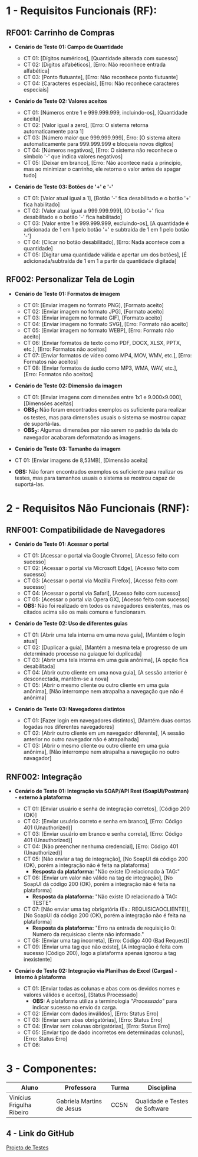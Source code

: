 # 1 - Requisitos Funcionais (RF):

## RF001: Carrinho de Compras
- **Cenário de Teste 01: Campo de Quantidade**
  - CT 01: [Dígitos numéricos], [Quantidade alterada com sucesso]
  - CT 02: [Dígitos alfabéticos], [Erro: Não reconhece entrada alfabética]
  - CT 03: [Ponto flutuante], [Erro: Não reconhece ponto flutuante]
  - CT 04: [Caracteres especiais], [Erro: Não reconhece caracteres especiais]


- **Cenário de Teste 02: Valores aceitos**
  - CT 01: [Números entre 1 e 999.999.999, incluindo-os], [Quantidade aceita]
  - CT 02: [Valor igual a zero], [Erro: O sistema retorna automaticamente para 1]
  - CT 03: [Número maior que 999.999.999], Erro: [O sistema altera automaticamente para 999.999.999 e bloqueia novos dígitos]
  - CT 04: [Números negativos], [Erro: O sistema não reconhece o símbolo '-' que indica valores negativos]
  - CT 05: [Deixar em branco], [Erro: Não acontece nada a princípio, mas ao minimizar o carrinho, ele retorna o valor antes de apagar tudo]

- **Cenário de Teste 03: Botões de '+' e '-'**
  - CT 01: [Valor atual igual a 1], [Botão '-' fica desabilitado e o botão '+' fica habilitado]
  - CT 02: [Valor atual igual a 999.999.999], [O botão '+' fica desabilitado e o botão '-' fica habilitado]
  - CT 03: [Valor entre 1 e 999.999.999, excluindo-os], [A quantidade é adicionada de 1 em 1 pelo botão '+' e subtraída de 1 em 1 pelo botão '-']
  - CT 04: [Clicar no botão desabilitado], [Erro: Nada acontece com a quantidade]
  - CT 05: [Digitar uma quantidade válida e apertar um dos botões], [É adicionada/subtraída de 1 em 1 a partir da quantidade digitada]


## RF002: Personalizar Tela de Login
- **Cenário de Teste 01: Formatos de imagem**
  - CT 01: [Enviar imagem no formato PNG], [Formato aceito]
  - CT 02: [Enviar imagem no formato JPG], [Formato aceito]
  - CT 03: [Enviar imagem no formato GIF], [Formato aceito]
  - CT 04: [Enviar imagem no formato SVG], [Erro: Formato não aceito]
  - CT 05: [Enviar imagem no formato WEBP], [Erro: Formato não aceito]
  - CT 06: [Enviar formatos de texto como PDF, DOCX, XLSX, PPTX, etc.], [Erro: Formatos não aceitos]
  - CT 07: [Enviar formatos de vídeo como MP4, MOV, WMV, etc.], [Erro: Formatos não aceitos]
  - CT 08: [Enviar formatos de áudio como MP3, WMA, WAV, etc.], [Erro: Formatos não aceitos]

- **Cenário de Teste 02: Dimensão da imagem**
  - CT 01: [Enviar imagens com dimensões entre 1x1 e 9.000x9.000], [Dimensões aceitas]
  - **OBS<sub>1</sub>:** Não foram encontrados exemplos os suficiente para realizar os testes, mas para dimensões usuais o sistema se mostrou capaz de suportá-las.
  - **OBS<sub>2</sub>:** Algumas dimensões por não serem no padrão da tela do navegador acabaram deformatando as imagens.

 - **Cenário de Teste 03: Tamanho da imagem**
  - CT 01: [Enviar imagens de 8,53MB], [Dimensão aceita]
- **OBS:** Não foram encontrados exemplos os suficiente para realizar os testes, mas para tamanhos usuais o sistema se mostrou capaz de suportá-las.


# 2 - Requisitos Não Funcionais (RNF):

## RNF001: Compatibilidade de Navegadores
- **Cenário de Teste 01: Acessar o portal**
  - CT 01: [Acessar o portal via Google Chrome], [Acesso feito com sucesso]
  - CT 02: [Acessar o portal via Microsoft Edge], [Acesso feito com sucesso]
  - CT 03: [Acessar o portal via Mozilla Firefox], [Acesso feito com sucesso]
  - CT 04: [Acessar o portal via Safari], [Acesso feito com sucesso]
  - CT 05: [Acessar o portal via Opera GX], [Acesso feito com sucesso]
  - **OBS:** Não foi realizado em todos os navegadores existentes, mas os citados acima são os mais comuns e funcionaram.

- **Cenário de Teste 02: Uso de diferentes guias**
  - CT 01: [Abrir uma tela interna em uma nova guia], [Mantém o login atual]
  - CT 02: [Duplicar a guia], [Mantém a mesma tela e progresso de um determinado processo na guiaque foi duplicada]
  - CT 03: [Abrir uma tela interna em uma guia anônima], [A opção fica desabilitada]
  - CT 04: [Abrir outro cliente em uma nova guia], [A sessão anterior é desconectada, mantêm-se a nova]
  - CT 05: [Abrir o mesmo cliente ou outro cliente em uma guia anônima], [Não interrompe nem atrapalha a navegação que não é anônima]

- **Cenário de Teste 03: Navegadores distintos**
  - CT 01: [Fazer login em navegadores distintos], [Mantém duas contas logadas nos diferentes navegadores]
  - CT 02: [Abrir outro cliente em um navegador diferente], [A sessão anterior no outro navegador não é atrapalhada]
  - CT 03: [Abrir o mesmo cliente ou outro cliente em uma guia anônima], [Não interrompe nem atrapalha a navegação no outro navagador]


## RNF002: Integração
- **Cenário de Teste 01: Integração via SOAP/API Rest (SoapUI/Postman) - externo à plataforma**
  - CT 01: [Enviar usuário e senha de integração corretos], [Código 200 (OK)]
  - CT 02: [Enviar usuário correto e senha em branco], [Erro: Código 401 (Unauthorized)]
  - CT 03: [Enviar usuário em branco e senha correta], [Erro: Código 401 (Unauthorized)]
  - CT 04: [Não preencher nenhuma credencial], [Erro: Código 401 (Unauthorized)]
  - CT 05: [Não enviar a tag de integração], [No SoapUI dá código 200 (OK), porém a integração não é feita na plataforma]
    - **Resposta da plataforma:** "Não existe ID relacionado à TAG:"
  - CT 06: [Enviar um valor não válido na tag de integração], [No SoapUI dá código 200 (OK), porém a integração não é feita na plataforma]
    - **Resposta da plataforma:** "Não existe ID relacionado à TAG: TESTE"
  - CT 07: [Não enviar uma tag obrigatória (Ex.: REQUISICAOCLIENTE)], [No SoapUI dá código 200 (OK), porém a integração não é feita na plataforma]
    - **Resposta da plataforma:** "Erro na entrada de requisição 0: Numero da requisicao cliente não informado."
  - CT 08: [Enviar uma tag incorreta], [Erro: Código 400 (Bad Request)]
  - CT 09: [Enviar uma tag que não existe], [A integração é feita com sucesso (Código 200), logo a plataforma apenas ignorou a tag inexistente]

- **Cenário de Teste 02: Integração via Planilhas do Excel (Cargas) - interno à plataforma**
  - CT 01: [Enviar todas as colunas e abas com os devidos nomes e valores válidos e aceitos], [Status Processado]
    - **OBS:** A plataforma utiliza a terminologia *"Processado"* para indicar sucesso no envio da carga.
  - CT 02: [Enviar com dados inválidos], [Erro: Status Erro]
  - CT 03: [Enviar sem abas obrigatórias], [Erro: Status Erro]
  - CT 04: [Enviar sem colunas obrigatórias], [Erro: Status Erro]
  - CT 05: [Enviar tipo de dado incorretos em determinadas colunas], [Erro: Status Erro]
  - CT 06:


# 3 - Componentes:

| Aluno                     | Professora                | Turma | Disciplina                     |
| ------------------------- | ------------------------- | ----- | ------------------------------ |
| Vinícius Frigulha Ribeiro | Gabriela Martins de Jesus | CC5N  | Qualidade e Testes de Software |

## 4 - Link do GitHub

[Projeto de Testes](https://github.com/vinifrigulha/UVV/blob/main/Qualidade%20de%20Testes/projeto_parte2.md)
